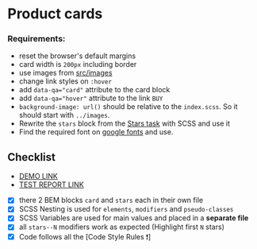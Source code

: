# Product cards

### Requirements:

- reset the browser's default margins
- card width is `200px` including border
- use images from [src/images](src/images)
- change link styles on `:hover`
- add `data-qa="card"` attribute to the card block
- add `data-qa="hover"` attribute to the link `BUY`
- `background-image: url()` should be relative to the `index.scss`. So it should start with `../images`.
- Rewrite the `stars` block from the [Stars task](https://github.com/mate-academy/layout_stars) with SCSS and use it
- Find the required font on [google fonts](https://fonts.google.com/) and use.

## Checklist

- [DEMO LINK](https://Andrew17-2006.github.io/layout_product-cards/)
- [TEST REPORT LINK](https://Andrew17-2006.github.io/layout_product-cards/report/html_report/)


- [x] there 2 BEM blocks `card` and `stars` each in their own file
- [x] SCSS Nesting is used for `elements`, `modifiers` and `pseudo-classes`
- [x] SCSS Variables are used for main values and placed in a
  **separate file**
- [x] all `stars--N` modifiers work as expected (Highlight first `N` stars)
- [x] Code follows all the [Code Style Rules ❗️]

